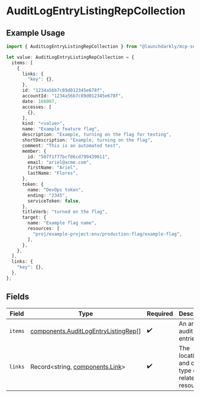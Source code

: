 # AuditLogEntryListingRepCollection

## Example Usage

```typescript
import { AuditLogEntryListingRepCollection } from "@launchdarkly/mcp-server/models/components";

let value: AuditLogEntryListingRepCollection = {
  items: [
    {
      links: {
        "key": {},
      },
      id: "1234a56b7c89d012345e678f",
      accountId: "1234a56b7c89d012345e678f",
      date: 166007,
      accesses: [
        {},
      ],
      kind: "<value>",
      name: "Example feature flag",
      description: "Example, turning on the flag for testing",
      shortDescription: "Example, turning on the flag",
      comment: "This is an automated test",
      member: {
        id: "507f1f77bcf86cd799439011",
        email: "ariel@acme.com",
        firstName: "Ariel",
        lastName: "Flores",
      },
      token: {
        name: "DevOps token",
        ending: "2345",
        serviceToken: false,
      },
      titleVerb: "turned on the flag",
      target: {
        name: "Example flag name",
        resources: [
          "proj/example-project:env/production:flag/example-flag",
        ],
      },
    },
  ],
  links: {
    "key": {},
  },
};
```

## Fields

| Field                                                                                      | Type                                                                                       | Required                                                                                   | Description                                                                                |
| ------------------------------------------------------------------------------------------ | ------------------------------------------------------------------------------------------ | ------------------------------------------------------------------------------------------ | ------------------------------------------------------------------------------------------ |
| `items`                                                                                    | [components.AuditLogEntryListingRep](../../models/components/auditlogentrylistingrep.md)[] | :heavy_check_mark:                                                                         | An array of audit log entries                                                              |
| `links`                                                                                    | Record<string, [components.Link](../../models/components/link.md)>                         | :heavy_check_mark:                                                                         | The location and content type of related resources                                         |